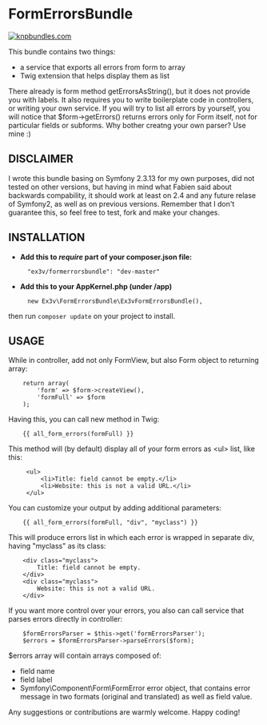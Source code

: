FormErrorsBundle
================

[![knpbundles.com](http://knpbundles.com/Ex3v/FormErrorsBundle/badge)](http://knpbundles.com/Ex3v/FormErrorsBundle)

This bundle contains two things:
- a service that exports all errors from form to array
- Twig extension that helps display them as list

There already is form method getErrorsAsString(), but it does not provide you with labels. It also requires you to write boilerplate code in controllers, or writing your own service. If you will try to list all errors by yourself, you will notice that $form->getErrors() returns errors only for Form itself, not for particular fields or subforms. Why bother creatng your own parser? Use mine :)

**DISCLAIMER**
--------------
I wrote this bundle basing on Symfony 2.3.13 for my own purposes, did not tested on other versions, but having in mind what Fabien said about backwards compability, it should work at least on 2.4 and any future relase of Symfony2, as well as on previous versions. Remember that I don't guarantee this, so feel free to test, fork and make your changes.


**INSTALLATION**
----------------

- **Add this to *require* part of your composer.json file:**
    
        "ex3v/formerrorsbundle": "dev-master"
    
- **Add this to your AppKernel.php (under /app)**

        new Ex3v\FormErrorsBundle\Ex3vFormErrorsBundle(),
        

then run `composer update` on your project to install.

        
**USAGE**
---------

While in controller, add not only FormView, but also Form object to returning array:

        return array(
            'form' => $form->createView(), 
            'formFull' => $form
        );
        
        
Having this, you can call new method in Twig:

        {{ all_form_errors(formFull) }}
        

This method will (by default) display all of your form errors as &lt;ul&gt; list, like this:

         <ul>
             <li>Title: field cannot be empty.</li>
             <li>Website: this is not a valid URL.</li>
         </ul>



You can customize your output by adding additional parameters:

        {{ all_form_errors(formFull, "div", "myclass") }}
        
This will produce errors list in which each error is wrapped in separate div, having "myclass" as its class:

        <div class="myclass">
            Title: field cannot be empty.
        </div>
        <div class="myclass">
            Website: this is not a valid URL.
        </div>
        

If you want more control over your errors, you also can call service that parses errors directly in controller:

        $formErrorsParser = $this->get('formErrorsParser');
        $errors = $formErrorsParser->parseErrors($form);
        
$errors array will contain arrays composed of:
- field name
- field label
- Symfony\Component\Form\FormError error object, that contains error message in two formats (original and translated) as well as field value.

Any suggestions or contributions are warmly welcome. Happy coding!





